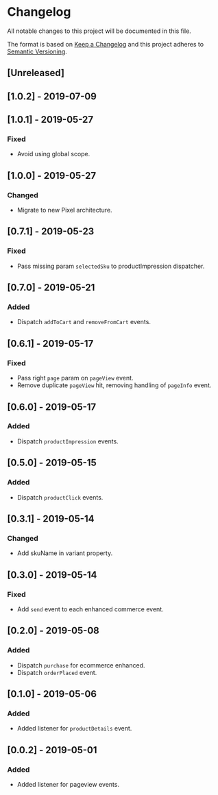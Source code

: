 # Changelog

All notable changes to this project will be documented in this file.

The format is based on [Keep a Changelog](http://keepachangelog.com/en/1.0.0/)
and this project adheres to [Semantic Versioning](http://semver.org/spec/v2.0.0.html).

## [Unreleased]

## [1.0.2] - 2019-07-09

## [1.0.1] - 2019-05-27

### Fixed

- Avoid using global scope.

## [1.0.0] - 2019-05-27

### Changed

- Migrate to new Pixel architecture.

## [0.7.1] - 2019-05-23
### Fixed

- Pass missing param `selectedSku` to productImpression dispatcher.

## [0.7.0] - 2019-05-21

### Added

- Dispatch `addToCart` and `removeFromCart` events.

## [0.6.1] - 2019-05-17

### Fixed

- Pass right `page` param on `pageView` event.
- Remove duplicate `pageView` hit, removing handling of `pageInfo` event.

## [0.6.0] - 2019-05-17

### Added

- Dispatch `productImpression` events.

## [0.5.0] - 2019-05-15

### Added

- Dispatch `productClick` events.

## [0.3.1] - 2019-05-14

### Changed

- Add skuName in variant property.

## [0.3.0] - 2019-05-14

### Fixed

- Add `send` event to each enhanced commerce event.

## [0.2.0] - 2019-05-08

### Added

- Dispatch `purchase` for ecommerce enhanced.
- Dispatch `orderPlaced` event.

## [0.1.0] - 2019-05-06

### Added

- Added listener for `productDetails` event.

## [0.0.2] - 2019-05-01

### Added

- Added listener for pageview events.
